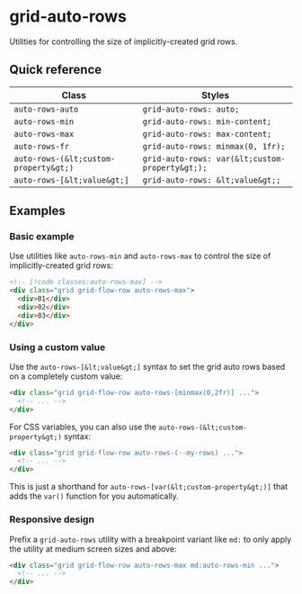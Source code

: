 # grid-auto-rows

Utilities for controlling the size of implicitly-created grid rows.

## Quick reference

| Class | Styles |
|---|---|
| `auto-rows-auto` | `grid-auto-rows: auto;` |
| `auto-rows-min` | `grid-auto-rows: min-content;` |
| `auto-rows-max` | `grid-auto-rows: max-content;` |
| `auto-rows-fr` | `grid-auto-rows: minmax(0, 1fr);` |
| `auto-rows-(&lt;custom-property&gt;)` | `grid-auto-rows: var(&lt;custom-property&gt;);` |
| `auto-rows-[&lt;value&gt;]` | `grid-auto-rows: &lt;value&gt;;` |


## Examples

### Basic example

Use utilities like `auto-rows-min` and `auto-rows-max` to control the size of implicitly-created grid rows:

```html
<!-- [!code classes:auto-rows-max] -->
<div class="grid grid-flow-row auto-rows-max">
  <div>01</div>
  <div>02</div>
  <div>03</div>
</div>
```

### Using a custom value

Use the `auto-rows-[&lt;value&gt;]` syntax to set the grid auto rows based on a completely custom value:

```html
<div class="grid grid-flow-row auto-rows-[minmax(0,2fr)] ...">
  <!-- ... -->
</div>
```

For CSS variables, you can also use the `auto-rows-(&lt;custom-property&gt;)` syntax:

```html
<div class="grid grid-flow-row auto-rows-(--my-rows) ...">
  <!-- ... -->
</div>
```

This is just a shorthand for `auto-rows-[var(&lt;custom-property&gt;)]` that adds the `var()` function for you automatically.

### Responsive design

Prefix a `grid-auto-rows` utility with a breakpoint variant like `md:` to only apply the utility at medium screen sizes and above:

```html
<div class="grid grid-flow-row auto-rows-max md:auto-rows-min ...">
  <!-- ... -->
</div>
```


